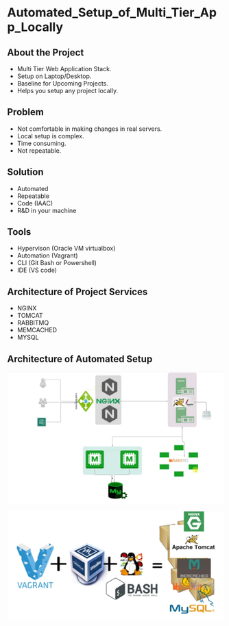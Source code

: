 # Automated_Setup_of_Multi_Tier_App_Locally

## About the Project
- Multi Tier Web Application Stack. 
- Setup on Laptop/Desktop. 
- Baseline for Upcoming Projects.
- Helps you setup any project locally.

## Problem
- Not comfortable in making changes in real servers.
- Local setup is complex.
- Time consuming.
- Not repeatable.

## Solution
- Automated
- Repeatable
- Code (IAAC)
- R&D in your machine

## Tools
- Hypervison (Oracle VM virtualbox)
- Automation (Vagrant)
- CLI (Git Bash or Powershell)
- IDE (VS code)

## Architecture of Project Services
- NGINX
- TOMCAT
- RABBITMQ
- MEMCACHED
- MYSQL

## Architecture of Automated Setup

	
![Architecture1!](images/Architecture1.png)

![Architecture2!](images/Architecture2.png)